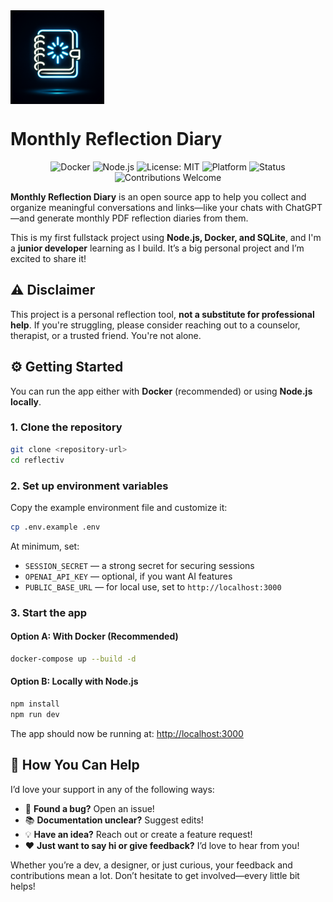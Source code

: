 <div style="width:100%; display:flex; flex-direction:row; justify-items: center;">
   <img width="150px" src="https://raw.githubusercontent.com/giacomo-folli/reflectiv/refs/heads/main/static/generated-icon.png" />
</div>

# Monthly Reflection Diary

<p align="center">
  <img src="https://img.shields.io/badge/docker-ready-blue?logo=docker" alt="Docker" />
  <img src="https://img.shields.io/badge/node.js-18.x-brightgreen?logo=node.js" alt="Node.js" />
  <img src="https://img.shields.io/badge/license-MIT-yellow.svg" alt="License: MIT" />
  <img src="https://img.shields.io/badge/platform-docker%20%7C%20node.js-lightgrey" alt="Platform" />
  <img src="https://img.shields.io/badge/status-beta-orange" alt="Status" />
  <img src="https://img.shields.io/badge/contributions-welcome-brightgreen" alt="Contributions Welcome" />
</p>


**Monthly Reflection Diary** is an open source app to help you collect and organize meaningful conversations and links—like your chats with ChatGPT—and generate monthly PDF reflection diaries from them.

This is my first fullstack project using **Node.js, Docker, and SQLite**, and I'm a **junior developer** learning as I build. It’s a big personal project and I’m excited to share it!

## ⚠️ Disclaimer

This project is a personal reflection tool, **not a substitute for professional help**. If you're struggling, please consider reaching out to a counselor, therapist, or a trusted friend. You're not alone.

## ⚙️ Getting Started

You can run the app either with **Docker** (recommended) or using **Node.js locally**.

### 1. Clone the repository

```bash
git clone <repository-url>
cd reflectiv
```

### 2. Set up environment variables

Copy the example environment file and customize it:

```bash
cp .env.example .env
```

At minimum, set:

- `SESSION_SECRET` — a strong secret for securing sessions
- `OPENAI_API_KEY` — optional, if you want AI features
- `PUBLIC_BASE_URL` — for local use, set to `http://localhost:3000`

### 3. Start the app

#### Option A: With Docker (Recommended)

```bash
docker-compose up --build -d
```

#### Option B: Locally with Node.js

```bash
npm install
npm run dev
```

The app should now be running at: [http://localhost:3000](http://localhost:3000)

## 🙏 How You Can Help

I’d love your support in any of the following ways:

- 🐛 **Found a bug?** Open an issue!
- 📚 **Documentation unclear?** Suggest edits!
- 💡 **Have an idea?** Reach out or create a feature request!
- ❤️ **Just want to say hi or give feedback?** I’d love to hear from you!

Whether you’re a dev, a designer, or just curious, your feedback and contributions mean a lot. Don’t hesitate to get involved—every little bit helps!
